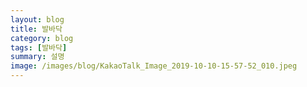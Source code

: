 ```yaml
---
layout: blog
title: 발바닥
category: blog
tags: [발바닥]  
summary: 설명
image: /images/blog/KakaoTalk_Image_2019-10-10-15-57-52_010.jpeg
---
```

